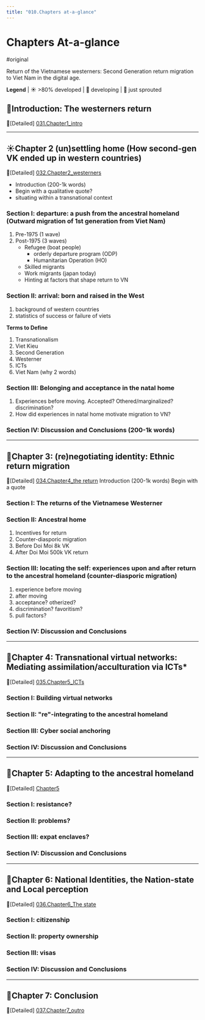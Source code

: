 ```yaml
---
title: "010.Chapters at-a-glance"
---
```

#  Chapters At-a-glance
#original 

Return of the Vietnamese westerners: Second Generation return migration to Viet Nam in the digital age.

**Legend**
 | ☀️ >80% developed | 🌊  developing | 🌱  just sprouted

## 🌊Introduction: The westerners return 
🧠[Detailed] [031.Chapter1_intro](000.Chapters/031.Chapter1_intro.md)

---

## ☀️Chapter 2 (un)settling home (How second-gen VK ended up in western countries) 
🧠[Detailed] [032.Chapter2_westerners](000.Chapters/032.Chapter2_westerners.md)
- Introduction (200-1k words) 
- Begin with a qualitative quote? 
- situating within a transnational context 

### Section I: departure: a push from the ancestral homeland (Outward migration of 1st generation from Viet Nam)
1. Pre-1975 (1 wave)
2. Post-1975 (3 waves)
	* Refugee (boat people)
		* orderly departure program (ODP)
		* Humanitarian Operation (HO)
	* Skilled migrants
	* Work migrants (japan today)
	* Hinting at factors that shape return to VN

### Section II: arrival: born and raised in the West
1. background of western countries
2. statistics of success or failure of viets

**Terms to Define**
1. Transnationalism
2. Viet Kieu
3. Second Generation
4. Westerner
5. ICTs
6. Viet Nam (why 2 words)

### Section III: Belonging and acceptance in the natal home
1. Experiences before moving. Accepted? Othered/marginalized? discrimination? 
2. How did experiences in natal home motivate migration to VN?

### Section IV: Discussion and Conclusions (200-1k words)

---

## 🌱Chapter 3: (re)negotiating identity: Ethnic return migration
🧠[Detailed] [034.Chapter4_the return](000.Chapters/034.Chapter4_the%20return.md)
Introduction (200-1k words) 
Begin with a quote 

### Section I: The returns of the Vietnamese Westerner

### Section II: Ancestral home
1. Incentives for return
2. Counter-diasporic migration
3. Before Doi Moi 8k VK
4. After Doi Moi 500k VK return

### Section III: locating the self: experiences upon and after return to the ancestral homeland (counter-diasporic migration)
1. experience before moving 
2. after moving
3. acceptance? otherized?
4. discrimination? favoritism?
4. pull factors? 

### Section IV: Discussion and Conclusions

---

## 🌱Chapter 4: Transnational virtual networks: Mediating assimilation/acculturation via ICTs*
🧠[Detailed] [035.Chapter5_ICTs](000.Chapters/035.Chapter5_ICTs.md)
### Section I: Building virtual networks
### Section II: "re"-integrating to the ancestral homeland
### Section III: Cyber social anchoring 
### Section IV: Discussion and Conclusions

---

## 🌱Chapter 5: Adapting to the ancestral homeland
🧠[Detailed] [Chapter5](000.Chapters/Chapter5.md)
### Section I: resistance?
### Section II: problems?
### Section III: expat enclaves?
### Section IV: Discussion and Conclusions
 
---

## 🌱Chapter 6: National Identities, the Nation-state and Local perception
🧠[Detailed] [036.Chapter6_The state](000.Chapters/036.Chapter6_The%20state.md)
### Section I: citizenship
### Section II: property ownership
### Section III: visas
### Section IV: Discussion and Conclusions

---

## 🌱Chapter 7: Conclusion
🧠[Detailed] [037.Chapter7_outro](000.Chapters/037.Chapter7_outro.md)


